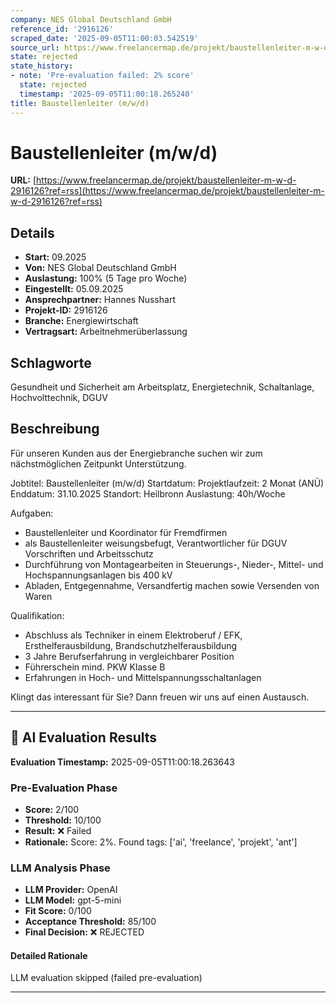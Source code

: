 ```yaml
---
company: NES Global Deutschland GmbH
reference_id: '2916126'
scraped_date: '2025-09-05T11:00:03.542519'
source_url: https://www.freelancermap.de/projekt/baustellenleiter-m-w-d-2916126?ref=rss
state: rejected
state_history:
- note: 'Pre-evaluation failed: 2% score'
  state: rejected
  timestamp: '2025-09-05T11:00:18.265240'
title: Baustellenleiter (m/w/d)
---
```



# Baustellenleiter (m/w/d)
**URL:** [https://www.freelancermap.de/projekt/baustellenleiter-m-w-d-2916126?ref=rss](https://www.freelancermap.de/projekt/baustellenleiter-m-w-d-2916126?ref=rss)
## Details
- **Start:** 09.2025
- **Von:** NES Global Deutschland GmbH
- **Auslastung:** 100% (5 Tage pro Woche)
- **Eingestellt:** 05.09.2025
- **Ansprechpartner:** Hannes Nusshart
- **Projekt-ID:** 2916126
- **Branche:** Energiewirtschaft
- **Vertragsart:** Arbeitnehmerüberlassung

## Schlagworte
Gesundheit und Sicherheit am Arbeitsplatz, Energietechnik, Schaltanlage, Hochvolttechnik, DGUV

## Beschreibung
Für unseren Kunden aus der Energiebranche suchen wir zum nächstmöglichen Zeitpunkt Unterstützung.

Jobtitel: Baustellenleiter (m/w/d)
Startdatum:
Projektlaufzeit: 2 Monat (ANÜ)
Enddatum: 31.10.2025
Standort: Heilbronn
Auslastung: 40h/Woche

Aufgaben:

- Baustellenleiter und Koordinator für Fremdfirmen
- als Baustellenleiter weisungsbefugt, Verantwortlicher für DGUV Vorschriften und Arbeitsschutz
- Durchführung von Montagearbeiten in Steuerungs-, Nieder-, Mittel- und Hochspannungsanlagen bis 400 kV
- Abladen, Entgegennahme, Versandfertig machen sowie Versenden von Waren

Qualifikation:

- Abschluss als Techniker in einem Elektroberuf / EFK, Ersthelferausbildung, Brandschutzhelferausbildung
- 3 Jahre Berufserfahrung in vergleichbarer Position
- Führerschein mind. PKW Klasse B
- Erfahrungen in Hoch- und Mittelspannungsschaltanlagen

Klingt das interessant für Sie? Dann freuen wir uns auf einen Austausch.

---

## 🤖 AI Evaluation Results

**Evaluation Timestamp:** 2025-09-05T11:00:18.263643

### Pre-Evaluation Phase
- **Score:** 2/100
- **Threshold:** 10/100
- **Result:** ❌ Failed
- **Rationale:** Score: 2%. Found tags: ['ai', 'freelance', 'projekt', 'ant']

### LLM Analysis Phase
- **LLM Provider:** OpenAI
- **LLM Model:** gpt-5-mini
- **Fit Score:** 0/100
- **Acceptance Threshold:** 85/100
- **Final Decision:** ❌ REJECTED

#### Detailed Rationale
LLM evaluation skipped (failed pre-evaluation)

---
